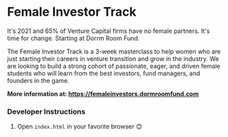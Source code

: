 # Female Investor Track
It's 2021 and 65% of Venture Capital firms have no female partners. It's time for change. Starting at Dorrm Room Fund.

The Female Investor Track is a 3-week masterclass to help women who are just starting their careers in venture transition and grow in the industry. We are looking to build a strong cohort of passionate, eager, and driven female students who will learn from the best investors, fund managers, and founders in the game.

**More information at: https://femaleinvestors.dormroomfund.com**


### Developer Instructions
1. Open `index.html` in your favorite browser 😊
